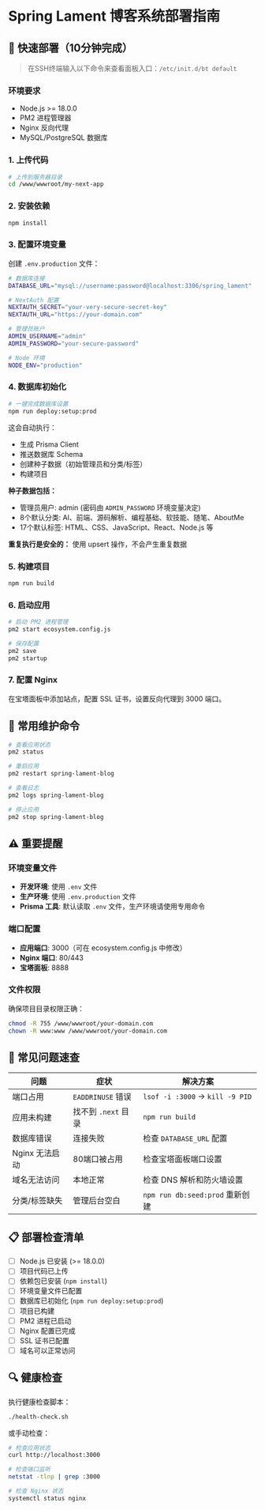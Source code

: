 # Spring Lament 博客系统部署指南

## 🚀 快速部署（10分钟完成）

> 在SSH终端输入以下命令来查看面板入口：`/etc/init.d/bt default`

### 环境要求

- Node.js >= 18.0.0
- PM2 进程管理器
- Nginx 反向代理
- MySQL/PostgreSQL 数据库

### 1. 上传代码

```bash
# 上传到服务器目录
cd /www/wwwroot/my-next-app
```

### 2. 安装依赖

```bash
npm install
```

### 3. 配置环境变量

创建 `.env.production` 文件：

```bash
# 数据库连接
DATABASE_URL="mysql://username:password@localhost:3306/spring_lament"

# NextAuth 配置
NEXTAUTH_SECRET="your-very-secure-secret-key"
NEXTAUTH_URL="https://your-domain.com"

# 管理员账户
ADMIN_USERNAME="admin"
ADMIN_PASSWORD="your-secure-password"

# Node 环境
NODE_ENV="production"
```

### 4. 数据库初始化

```bash
# 一键完成数据库设置
npm run deploy:setup:prod
```

这会自动执行：

- 生成 Prisma Client
- 推送数据库 Schema
- 创建种子数据（初始管理员和分类/标签）
- 构建项目

**种子数据包括：**

- 管理员用户: admin (密码由 `ADMIN_PASSWORD` 环境变量决定)
- 8个默认分类: AI、前端、源码解析、编程基础、软技能、随笔、AboutMe
- 17个默认标签: HTML、CSS、JavaScript、React、Node.js 等

**重复执行是安全的：** 使用 upsert 操作，不会产生重复数据

### 5. 构建项目

```bash
npm run build
```

### 6. 启动应用

```bash
# 启动 PM2 进程管理
pm2 start ecosystem.config.js

# 保存配置
pm2 save
pm2 startup
```

### 7. 配置 Nginx

在宝塔面板中添加站点，配置 SSL 证书，设置反向代理到 3000 端口。

## 🔧 常用维护命令

```bash
# 查看应用状态
pm2 status

# 重启应用
pm2 restart spring-lament-blog

# 查看日志
pm2 logs spring-lament-blog

# 停止应用
pm2 stop spring-lament-blog
```

## ⚠️ 重要提醒

### 环境变量文件

- **开发环境**: 使用 `.env` 文件
- **生产环境**: 使用 `.env.production` 文件
- **Prisma 工具**: 默认读取 `.env` 文件，生产环境请使用专用命令

### 端口配置

- **应用端口**: 3000（可在 ecosystem.config.js 中修改）
- **Nginx 端口**: 80/443
- **宝塔面板**: 8888

### 文件权限

确保项目目录权限正确：

```bash
chmod -R 755 /www/wwwroot/your-domain.com
chown -R www:www /www/wwwroot/your-domain.com
```

## 🚨 常见问题速查

| 问题           | 症状                | 解决方案                        |
| -------------- | ------------------- | ------------------------------- |
| 端口占用       | `EADDRINUSE` 错误   | `lsof -i :3000` → `kill -9 PID` |
| 应用未构建     | 找不到 `.next` 目录 | `npm run build`                 |
| 数据库错误     | 连接失败            | 检查 `DATABASE_URL` 配置        |
| Nginx 无法启动 | 80端口被占用        | 检查宝塔面板端口设置            |
| 域名无法访问   | 本地正常            | 检查 DNS 解析和防火墙设置       |
| 分类/标签缺失  | 管理后台空白        | `npm run db:seed:prod` 重新创建 |

## 📋 部署检查清单

- [ ] Node.js 已安装 (>= 18.0.0)
- [ ] 项目代码已上传
- [ ] 依赖包已安装 (`npm install`)
- [ ] 环境变量文件已配置
- [ ] 数据库已初始化 (`npm run deploy:setup:prod`)
- [ ] 项目已构建
- [ ] PM2 进程已启动
- [ ] Nginx 配置已完成
- [ ] SSL 证书已配置
- [ ] 域名可以正常访问

## 🔍 健康检查

执行健康检查脚本：

```bash
./health-check.sh
```

或手动检查：

```bash
# 检查应用状态
curl http://localhost:3000

# 检查端口监听
netstat -tlnp | grep :3000

# 检查 Nginx 状态
systemctl status nginx
```
